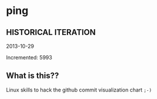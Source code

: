 # ping

## HISTORICAL ITERATION
2013-10-29

Incremented: 5993

## What is this?? 
Linux skills to hack the github commit visualization chart `;-)`
